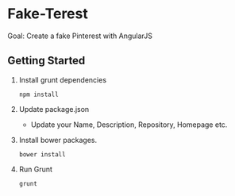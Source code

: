 Fake-Terest
=========

Goal: Create a fake Pinterest with AngularJS

## Getting Started
1. Install grunt dependencies
	
	```
	npm install
	```
2. Update package.json
	* Update your Name, Description, Repository, Homepage etc.

3. Install bower packages. 

	```
	bower install
	```
4. Run Grunt
	
	``` 
	grunt
	```
